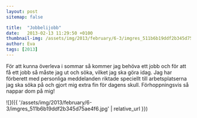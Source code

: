 ```yaml
---
layout: post
sitemap: false

title:  "Jobbelijobb"
date:   2013-02-13 11:29:50 +0100
thumbnail-img: /assets/img/2013/february/6-3/imgres_511b6b19ddf2b345d75ae4f6.jpg
author: Eva
tags: [2013]
---
```


För att kunna överleva i sommar så kommer jag behöva ett jobb och för att få ett jobb så måste jag ut och söka, vilket jag ska göra idag. Jag har förberett med personliga meddelanden riktade speciellt till arbetsplatserna jag ska söka på och gjort mig extra fin för dagens skull. Förhoppningsvis så nappar dom på mig!

![]({{ '/assets/img/2013/february/6-3/imgres_511b6b19ddf2b345d75ae4f6.jpg'  | relative_url }})

